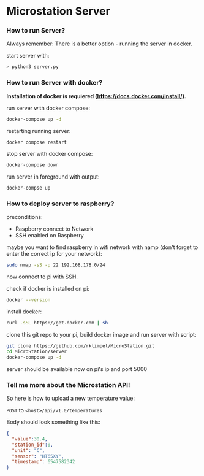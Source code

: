 # Microstation Server

### How to run Server?

Always remember: There is a better option - running the server in docker.

start server with:
```bash
> python3 server.py
```

### How to run Server with docker?

**Installation of docker is requiered (https://docs.docker.com/install/).**


run server with docker compose:
```sh
docker-compose up -d
```

restarting running server:
```sh
docker compose restart
```

stop server with docker compose:
```sh
docker-compose down
```

run server in foreground with output:
```sh
docker-compse up
```


### How to deploy server to raspberry?

preconditions:
- Raspberry connect to Network
- SSH enabled on Raspberry

maybe you want to find raspberry in wifi network with namp (don't forget to enter the correct ip for your network):
```sh
sudo nmap -sS -p 22 192.168.178.0/24
```

now connect to pi with SSH.

check if docker is installed on pi:
```sh
docker --version
```

install docker:
```sh
curl -sSL https://get.docker.com | sh
```

clone this git repo to your pi, build docker image and run server with script:
```sh
git clone https://github.com/rklimpel/MicroStation.git
cd MicroStation/server
docker-compose up -d
```

server should be available now on pi's ip and port 5000


### Tell me more about the Microstation API!


So here is how to upload a new temperature value:

`POST` to `<host>/api/v1.0/temperatures`

Body should look something like this:
```json
{
  "value":30.4,
  "station_id":0,
  "unit": "C",
  "sensor": "HT65XY",
  "timestamp": 6547582342
}
```

